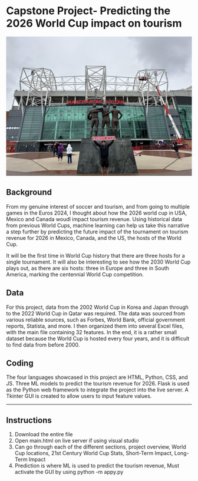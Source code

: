 # **Capstone Project- Predicting the 2026 World Cup impact on tourism**
![2026 FIFA World Cup](https://raw.githubusercontent.com/Jefflin19/Projects/main/unnamed.jpg)




## **Background**
  From my genuine interest of soccer and tourism, and from going to multiple games in the Euros 2024, I thought about how the 2026 world cup in USA, Mexico and Canada woudl impact tourism revenue. Using historical data from previous World Cups, machine learning can help us take this narrative a step further by predicting the future impact of the tournament on tourism revenue for 2026 in Mexico, Canada, and the US, the hosts of the World Cup.

  It will be the first time in World Cup history that there are three hosts for a single tournament. It will also be interesting to see how the 2030 World Cup plays out, as there are six hosts: three in Europe and three in South America, marking the centennial World Cup competition.


## **Data**
  For this project, data from the 2002 World Cup in Korea and Japan through to the 2022 World Cup in Qatar was required. The data was sourced from various reliable sources, such as Forbes, World Bank, official government reports, Statista, and more. I then organized them into several Excel files, with the main file containing 32 features.
In the end, it is a rather small dataset because the World Cup is hosted every four years, and it is difficult to find data from before 2000.

## **Coding**
  The four languages showcased in this project are HTML, Python, CSS, and JS.
  Three ML models to predict the tourism revenue for 2026.
  Flask is used as the Python web framework to integrate the project into the live server.
  A Tkinter GUI is created to allow users to input feature values.

-----------------------------------------------------------------------------------------------------------------------------------------------------------------------
## **Instructions**
1. Download the entire file
2. Open main.html on live server if using visual studio
3. Can go through each of the different sections, project overview, World Cup locations, 21st Century World Cup Stats, Short-Term Impact, Long-Term Impact
4. Prediction is where ML is used to predict the tourism revenue,
     Must activate the GUI by using python -m appy.py
